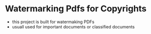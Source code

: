 # Watermarking Pdfs for Copyrights
* this project is built for watermaking PDFs
* usuall used for important documents or classified documents
